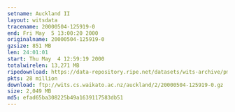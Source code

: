 ```yaml
---
setname: Auckland II
layout: witsdata
tracename: 20000504-125919-0
end: Fri May  5 13:00:20 2000
originalname: 20000504-125919-0
gzsize: 851 MB
len: 24:01:01
start: Thu May  4 12:59:19 2000
totalwirelen: 13,271 MB
ripedownload: https://data-repository.ripe.net/datasets/wits-archive/pma/long/auck/2//20000504-125919-0.gz
pkts: 28 million
download: ftp://wits.cs.waikato.ac.nz/auckland/2/20000504-125919-0.gz
size: 2,049 MB
md5: efad65ba308225b49a1639117583db51
---
```

